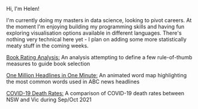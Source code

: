 Hi, I'm Helen!

I'm currently doing my masters in data science, looking to pivot careers. At the moment I'm enjoying building my programming skills and having fun exploring visualisation options available in different languages. There's nothing very technical here yet - I plan on adding some more statistically meaty stuff in the coming weeks.


<a href="https://helenbarlow.github.io/BookRatingAnlysFinal.html">Book Rating Analysis:</a> An analysis attempting to define a few rule-of-thumb measures to guide book selection 

<a href="https://helenbarlow.github.io/one-million-headlines">One Million Headlines in One Minute:</a> An animated word map highlighting the most common words used in ABC news headlines 

<a href="https://helenbarlow.github.io/DeathRate.html"> COVID-19 Death Rates:</a> A comparison of COVID-19 death rates between NSW and Vic during Sep/Oct 2021
